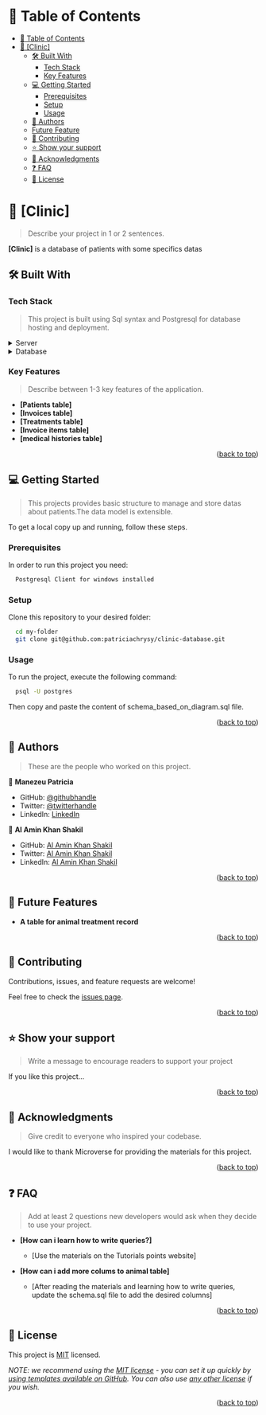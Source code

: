<!-- TABLE OF CONTENTS -->

# 📗 Table of Contents

- [📗 Table of Contents](#-table-of-contents)
- [📖 \[Clinic\] ](#-clinic-)
  - [🛠 Built With ](#-built-with-)
    - [Tech Stack ](#tech-stack-)
    - [Key Features ](#key-features-)
  - [💻 Getting Started ](#-getting-started-)
    - [Prerequisites](#prerequisites)
    - [Setup](#setup)
    - [Usage](#usage)
  - [👥 Authors ](#-authors-)
  - [ Future Feature ](#-future-features-)
  - [🤝 Contributing ](#-contributing-)
  - [⭐️ Show your support ](#️-show-your-support-)
  - [🙏 Acknowledgments ](#-acknowledgments-)
  - [❓ FAQ ](#-faq-)
  - [📝 License ](#-license-)

<!-- PROJECT DESCRIPTION -->

# 📖 [Clinic] <a name="about-project"></a>

> Describe your project in 1 or 2 sentences.

**[Clinic]** is a database of patients with some specifics datas

## 🛠 Built With <a name="built-with"></a>

### Tech Stack <a name="tech-stack"></a>

> This project is built using Sql syntax and Postgresql for database hosting and deployment.

<!-- <details>
  <summary>Client</summary>
  <ul>
    <li><a href="https://reactjs.org/">React.js</a></li>
  </ul>
</details> -->

<details>
  <summary>Server</summary>
  <ul>
    <li><a href="https://www.enterprisedb.com/products-services-training/pgdownload">Postgresql Client for Windows</a></li>
  </ul>
</details>

<details>
<summary>Database</summary>
  <ul>
    <li><a href="https://www.enterprisedb.com/products-services-training/pgdownload">PostgreSQL</a></li>
  </ul>
</details>

<!-- Features -->

### Key Features <a name="key-features"></a>

> Describe between 1-3 key features of the application.

- **[Patients table]**
- **[Invoices table]**
- **[Treatments table]**
- **[Invoice items table]**
- **[medical histories table]**

<p align="right">(<a href="#readme-top">back to top</a>)</p>

<!-- GETTING STARTED -->

## 💻 Getting Started <a name="getting-started"></a>

> This projects provides basic structure to manage and store datas about patients.The data model is extensible.

To get a local copy up and running, follow these steps.

### Prerequisites

In order to run this project you need: 

```sh
  Postgresql Client for windows installed
```

### Setup

Clone this repository to your desired folder:

```sh
  cd my-folder
  git clone git@github.com:patriciachrysy/clinic-database.git
```

<!--### Install

Install this project with:


Example command:

```sh
  cd my-project
  gem install
```
--->

### Usage

To run the project, execute the following command:

```sh
  psql -U postgres
```
Then copy and paste the content of schema_based_on_diagram.sql file.
<!--### Run tests

To run tests, run the following command:


Example command:

```sh
  bin/rails test test/models/article_test.rb
```
--->


<!--### Deployment

You can deploy this project using:

Example:

```sh

```
 -->

<p align="right">(<a href="#readme-top">back to top</a>)</p>

<!-- AUTHORS -->

## 👥 Authors <a name="authors"></a>

> These are the people who worked on this project.

👤 **Manezeu Patricia**

- GitHub: [@githubhandle](https://github.com/patriciachrysy)
- Twitter: [@twitterhandle](https://github.com/patriciachrysy)
- LinkedIn: [LinkedIn](https://github.com/patriciachrysy)
  

👤 **Al Amin Khan Shakil**

- GitHub: [Al Amin Khan Shakil](https://github.com/Al-Amin-Khan-Shakil)
- Twitter: [Al Amin Khan Shakil](https://twitter.com/AlAminKhan85004)
- LinkedIn: [Al Amin Khan Shakil](https://www.linkedin.com/in/al-amin-khan-shakil/)


<p align="right">(<a href="#readme-top">back to top</a>)</p>

<!-- FUTURE FEATURES-->

## 🔭 Future Features <a name="future-features"></a>


- **A table for animal treatment record**

<p align="right">(<a href="#readme-top">back to top</a>)</p>

<!-- CONTRIBUTING -->

## 🤝 Contributing <a name="contributing"></a>

Contributions, issues, and feature requests are welcome!

Feel free to check the [issues page](../../issues/).

<p align="right">(<a href="#readme-top">back to top</a>)</p>

<!-- SUPPORT -->

## ⭐️ Show your support <a name="support"></a>

> Write a message to encourage readers to support your project

If you like this project...

<p align="right">(<a href="#readme-top">back to top</a>)</p>

<!-- ACKNOWLEDGEMENTS -->

## 🙏 Acknowledgments <a name="acknowledgements"></a>

> Give credit to everyone who inspired your codebase.

I would like to thank Microverse for providing the materials for this project.

<p align="right">(<a href="#readme-top">back to top</a>)</p>

<!-- FAQ (optional) -->

## ❓ FAQ <a name="faq"></a>

> Add at least 2 questions new developers would ask when they decide to use your project.

- **[How can i learn how to write queries?]**

  - [Use the materials on the Tutorials points website]

- **[How can i add more colums to animal table]**

  - [After reading the materials and learning how to write queries, update the schema.sql file to add the desired columns]

<p align="right">(<a href="#readme-top">back to top</a>)</p>

<!-- LICENSE -->

## 📝 License <a name="license"></a>

This project is [MIT](./LICENSE) licensed.

_NOTE: we recommend using the [MIT license](https://choosealicense.com/licenses/mit/) - you can set it up quickly by [using templates available on GitHub](https://docs.github.com/en/communities/setting-up-your-project-for-healthy-contributions/adding-a-license-to-a-repository). You can also use [any other license](https://choosealicense.com/licenses/) if you wish._

<p align="right">(<a href="#readme-top">back to top</a>)</p>
